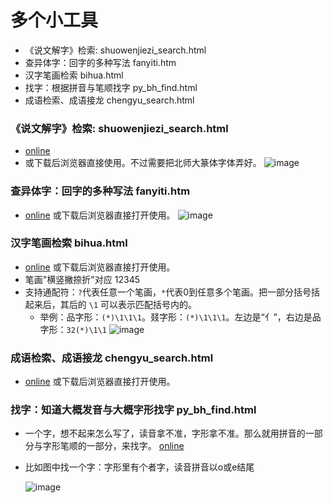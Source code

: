 # 多个小工具
- 《说文解字》检索: shuowenjiezi_search.html
- 查异体字：回字的多种写法 fanyiti.htm
- 汉字笔画检索 bihua.html
- 找字：根据拼音与笔顺找字 py_bh_find.html
- 成语检索、成语接龙 chengyu_search.html
  
### 《说文解字》检索: shuowenjiezi_search.html
- [online](https://superzhangmch.github.io/tiny_tools/shuowenjiezi_search.html)
- 或下载后浏览器直接使用。不过需要把北师大篆体字体弄好。
![image](https://github.com/user-attachments/assets/92c5f195-e6a1-4e7a-bab1-ae5abce5af14)

### 查异体字：回字的多种写法 fanyiti.htm
- [online](https://superzhangmch.github.io/tiny_tools/fanyiti.htm) 或下载后浏览器直接打开使用。
![image](https://github.com/user-attachments/assets/933fcf78-fe07-4fda-a43f-729fb142845a)

### 汉字笔画检索 bihua.html
- [online](https://superzhangmch.github.io/tiny_tools/bihua.html) 或下载后浏览器直接打开使用。
- 笔画"横竖撇捺折"对应 12345
- 支持通配符：`?`代表任意一个笔画，`*`代表0到任意多个笔画。把一部分括号括起来后，其后的 `\1` 可以表示匹配括号内的。
  - 举例：品字形：`(*)\1\1\1`。叕字形：`(*)\1\1\1`。左边是“亻”，右边是品字形：`32(*)\1\1`
  ![image](https://github.com/user-attachments/assets/eacff951-f20f-4ac5-9e7e-2f4f8b51ebaf)

### 成语检索、成语接龙 chengyu_search.html
- [online](https://superzhangmch.github.io/tiny_tools/chengyu_search.html) 或下载后浏览器直接打开使用。

### 找字：知道大概发音与大概字形找字 py_bh_find.html
- 一个字，想不起来怎么写了，读音拿不准，字形拿不准。那么就用拼音的一部分与字形笔顺的一部分，来找字。 [online](https://superzhangmch.github.io/tiny_tools/py_bh_find.html)
- 比如图中找一个字：字形里有个者字，读音拼音以o或e结尾
  
  ![image](https://github.com/user-attachments/assets/2a77a3bb-86eb-4078-801f-b1a54dcd1485)

